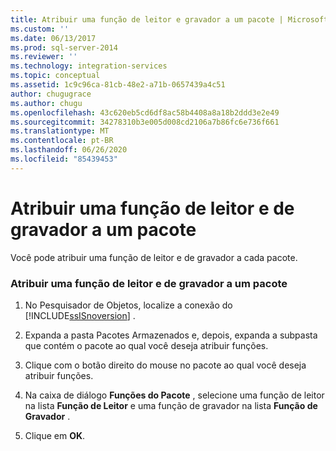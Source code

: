```yaml
---
title: Atribuir uma função de leitor e gravador a um pacote | Microsoft Docs
ms.custom: ''
ms.date: 06/13/2017
ms.prod: sql-server-2014
ms.reviewer: ''
ms.technology: integration-services
ms.topic: conceptual
ms.assetid: 1c9c96ca-81cb-48e2-a71b-0657439a4c51
author: chugugrace
ms.author: chugu
ms.openlocfilehash: 43c620eb5cd6df8ac58b4408a8a18b2ddd3e2e49
ms.sourcegitcommit: 34278310b3e005d008cd2106a7b86fc6e736f661
ms.translationtype: MT
ms.contentlocale: pt-BR
ms.lasthandoff: 06/26/2020
ms.locfileid: "85439453"
---
```

# <a name="assign-a-reader-and-writer-role-to-a-package"></a>Atribuir uma função de leitor e de gravador a um pacote
  Você pode atribuir uma função de leitor e de gravador a cada pacote.  
  
### <a name="assign-a-reader-and-writer-role-to-a-package"></a>Atribuir uma função de leitor e de gravador a um pacote  
  
1.  No Pesquisador de Objetos, localize a conexão do [!INCLUDE[ssISnoversion](../includes/ssisnoversion-md.md)] .  
  
2.  Expanda a pasta Pacotes Armazenados e, depois, expanda a subpasta que contém o pacote ao qual você deseja atribuir funções.  
  
3.  Clique com o botão direito do mouse no pacote ao qual você deseja atribuir funções.  
  
4.  Na caixa de diálogo **Funções do Pacote** , selecione uma função de leitor na lista **Função de Leitor** e uma função de gravador na lista **Função de Gravador** .  
  
5.  Clique em **OK**.  
  
  
